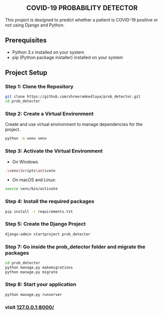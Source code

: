 ## <div align="center">COVID-19 PROBABILITY DETECTOR</div>
This project is designed to predict whether a patient is COVID-19 positive or not using Django and Python.

## Prerequisites

- Python 3.x installed on your system
- pip (Python package installer) installed on your system

## Project Setup

### Step 1: Clone the Repository

```sh
git clone https://github.com/shreeramkedlaya/prob_detector.git
cd prob_detector
```
### Step 2: Create a Virtual Environment

Create and use virtual environment to manage dependencies for the project.

```sh
python -m venv venv
```

### Step 3: Activate the Virtual Environment
 - On Windows
 ```sh
 .\venv\Scripts\activate
 ```
  - On macOS and Linux:
  ```sh
  source venv/bin/activate
  ```
### Step 4: Install the required packages
```sh
pip install -r requirements.txt
```
### Step 5: Create the Django Project
```sh
django-admin startproject prob_detector
```

### Step 7: Go inside the prob_detector folder and migrate the packages
```sh
cd prob_detector
python manage.py makemigrations
python manage.py migrate
```

### Step 8: Start your application
```sh
python manage.py runserver
```
### visit [127.0.0.1:8000/](127.0.0.1:8000/)